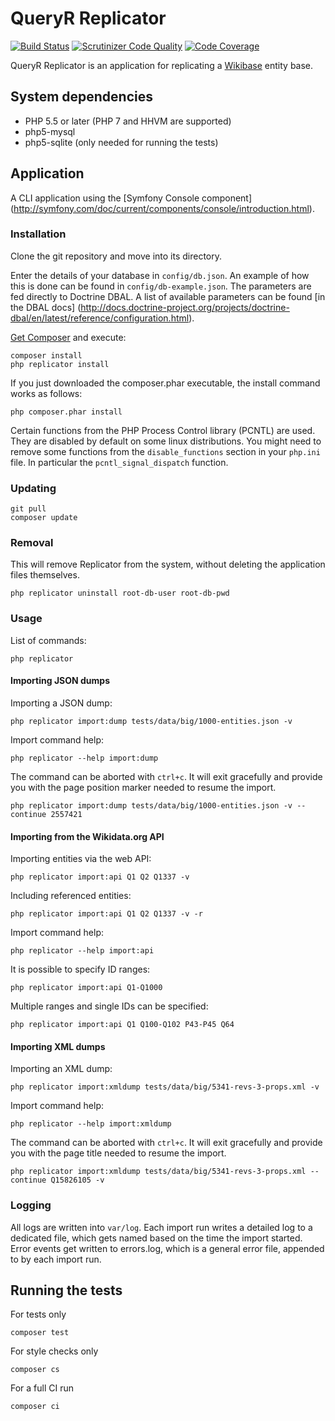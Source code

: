 # QueryR Replicator

[![Build Status](https://secure.travis-ci.org/JeroenDeDauw/Replicator.png?branch=master)](http://travis-ci.org/JeroenDeDauw/Replicator)
[![Scrutinizer Code Quality](https://scrutinizer-ci.com/g/JeroenDeDauw/Replicator/badges/quality-score.png?b=master)](https://scrutinizer-ci.com/g/JeroenDeDauw/Replicator/?branch=master)
[![Code Coverage](https://scrutinizer-ci.com/g/JeroenDeDauw/Replicator/badges/coverage.png?b=master)](https://scrutinizer-ci.com/g/JeroenDeDauw/Replicator/?branch=master)

QueryR Replicator is an application for replicating a [Wikibase](http://wikiba.se/) entity base.

## System dependencies

* PHP 5.5 or later (PHP 7 and HHVM are supported)
* php5-mysql
* php5-sqlite (only needed for running the tests)

## Application

A CLI application using the [Symfony Console component]
(http://symfony.com/doc/current/components/console/introduction.html).

### Installation

Clone the git repository and move into its directory.

Enter the details of your database in `config/db.json`. An example of how this is done
can be found in `config/db-example.json`. The parameters are fed directly to Doctrine
DBAL. A list of available parameters can be found [in the DBAL docs]
(http://docs.doctrine-project.org/projects/doctrine-dbal/en/latest/reference/configuration.html).

[Get Composer](https://getcomposer.org/download/) and execute:

    composer install
    php replicator install

If you just downloaded the composer.phar executable, the install command works as follows:

    php composer.phar install

Certain functions from the PHP Process Control library (PCNTL) are used. They are disabled
by default on some linux distributions. You might need to remove some functions from the
`disable_functions` section in your `php.ini` file. In particular the `pcntl_signal_dispatch`
function.

### Updating

    git pull
    composer update

### Removal

This will remove Replicator from the system, without deleting the application files themselves.

    php replicator uninstall root-db-user root-db-pwd

### Usage

List of commands:

    php replicator

#### Importing JSON dumps

Importing a JSON dump:

    php replicator import:dump tests/data/big/1000-entities.json -v

Import command help:

    php replicator --help import:dump

The command can be aborted with `ctrl+c`. It will exit gracefully and provide you
with the page position marker needed to resume the import.

    php replicator import:dump tests/data/big/1000-entities.json -v --continue 2557421

#### Importing from the Wikidata.org API

Importing entities via the web API:

    php replicator import:api Q1 Q2 Q1337 -v
    
Including referenced entities:

    php replicator import:api Q1 Q2 Q1337 -v -r

Import command help:

    php replicator --help import:api

It is possible to specify ID ranges:

    php replicator import:api Q1-Q1000

Multiple ranges and single IDs can be specified:

    php replicator import:api Q1 Q100-Q102 P43-P45 Q64

#### Importing XML dumps

Importing an XML dump:

    php replicator import:xmldump tests/data/big/5341-revs-3-props.xml -v

Import command help:

    php replicator --help import:xmldump

The command can be aborted with `ctrl+c`. It will exit gracefully and provide you
with the page title needed to resume the import.

    php replicator import:xmldump tests/data/big/5341-revs-3-props.xml --continue Q15826105 -v

### Logging

All logs are written into `var/log`. Each import run writes a detailed log to a dedicated file,
which gets named based on the time the import started. Error events get written to errors.log,
which is a general error file, appended to by each import run.


## Running the tests

For tests only

    composer test

For style checks only

	composer cs

For a full CI run

	composer ci
